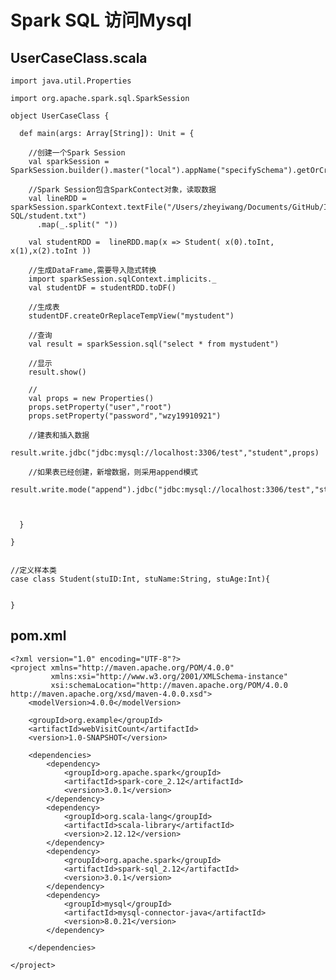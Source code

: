 # Spark SQL 访问Mysql

	
## UserCaseClass.scala

	import java.util.Properties
	
	import org.apache.spark.sql.SparkSession
	
	object UserCaseClass {
	
	  def main(args: Array[String]): Unit = {
	
	    //创建一个Spark Session
	    val sparkSession = SparkSession.builder().master("local").appName("specifySchema").getOrCreate()
	
	    //Spark Session包含SparkContect对象，读取数据
	    val lineRDD = sparkSession.sparkContext.textFile("/Users/zheyiwang/Documents/GitHub/Instructions/Spark/Spark\\ SQL/student.txt")
	      .map(_.split(" "))
	
	    val studentRDD =  lineRDD.map(x => Student( x(0).toInt, x(1),x(2).toInt ))
	
	    //生成DataFrame,需要导入隐式转换
	    import sparkSession.sqlContext.implicits._
	    val studentDF = studentRDD.toDF()
	
	    //生成表
	    studentDF.createOrReplaceTempView("mystudent")
	
	    //查询
	    val result = sparkSession.sql("select * from mystudent")
	
	    //显示
	    result.show()
	
	    //
	    val props = new Properties()
	    props.setProperty("user","root")
	    props.setProperty("password","wzy19910921")
	
	    //建表和插入数据
	    result.write.jdbc("jdbc:mysql://localhost:3306/test","student",props)
	
	    //如果表已经创建，新增数据，则采用append模式
	    result.write.mode("append").jdbc("jdbc:mysql://localhost:3306/test","student",props)
	
	
	
	  }
	
	}
	
	
	//定义样本类
	case class Student(stuID:Int, stuName:String, stuAge:Int){
	
	
	}
	

## pom.xml

	<?xml version="1.0" encoding="UTF-8"?>
	<project xmlns="http://maven.apache.org/POM/4.0.0"
	         xmlns:xsi="http://www.w3.org/2001/XMLSchema-instance"
	         xsi:schemaLocation="http://maven.apache.org/POM/4.0.0 http://maven.apache.org/xsd/maven-4.0.0.xsd">
	    <modelVersion>4.0.0</modelVersion>
	
	    <groupId>org.example</groupId>
	    <artifactId>webVisitCount</artifactId>
	    <version>1.0-SNAPSHOT</version>
	
	    <dependencies>
	        <dependency>
	            <groupId>org.apache.spark</groupId>
	            <artifactId>spark-core_2.12</artifactId>
	            <version>3.0.1</version>
	        </dependency>
	        <dependency>
	            <groupId>org.scala-lang</groupId>
	            <artifactId>scala-library</artifactId>
	            <version>2.12.12</version>
	        </dependency>
	        <dependency>
	            <groupId>org.apache.spark</groupId>
	            <artifactId>spark-sql_2.12</artifactId>
	            <version>3.0.1</version>
	        </dependency>
	        <dependency>
	            <groupId>mysql</groupId>
	            <artifactId>mysql-connector-java</artifactId>
	            <version>8.0.21</version>
	        </dependency>
	
	    </dependencies>
	
	</project>